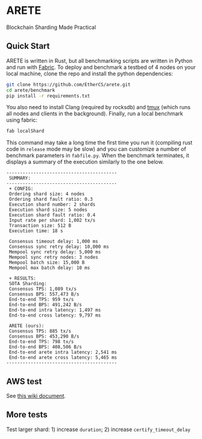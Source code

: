 # ARETE
Blockchain Sharding Made Practical

## Quick Start

ARETE is written in Rust, but all benchmarking scripts are written in Python and run with [Fabric](http://www.fabfile.org/).
To deploy and benchmark a testbed of 4 nodes on your local machine, clone the repo and install the python dependencies:

```bash
git clone https://github.com/EtherCS/arete.git
cd arete/benchmark
pip install -r requirements.txt
```

You also need to install Clang (required by rocksdb) and [tmux](https://linuxize.com/post/getting-started-with-tmux/#installing-tmux) (which runs all nodes and clients in the background). Finally, run a local benchmark using fabric:

```bash
fab localShard
```

This command may take a long time the first time you run it (compiling rust code in `release` mode may be slow) and you can customize a number of benchmark parameters in `fabfile.py`. When the benchmark terminates, it displays a summary of the execution similarly to the one below.

```text
-----------------------------------------
 SUMMARY:
-----------------------------------------
 + CONFIG:
 Ordering shard size: 4 nodes
 Ordering shard fault ratio: 0.3 
 Execution shard number: 2 shards
 Execution shard size: 5 nodes
 Execution shard fault ratio: 0.4 
 Input rate per shard: 1,002 tx/s
 Transaction size: 512 B
 Execution time: 18 s

 Consensus timeout delay: 1,000 ms
 Consensus sync retry delay: 10,000 ms
 Mempool sync retry delay: 5,000 ms
 Mempool sync retry nodes: 3 nodes
 Mempool batch size: 15,000 B
 Mempool max batch delay: 10 ms

 + RESULTS:
 SOTA Sharding:
 Consensus TPS: 1,089 tx/s
 Consensus BPS: 557,473 B/s
 End-to-end TPS: 959 tx/s
 End-to-end BPS: 491,242 B/s
 End-to-end intra latency: 1,497 ms
 End-to-end cross latency: 9,797 ms

 ARETE (ours):
 Consensus TPS: 885 tx/s
 Consensus BPS: 453,290 B/s
 End-to-end TPS: 798 tx/s
 End-to-end BPS: 408,506 B/s
 End-to-end arete intra latency: 2,541 ms
 End-to-end arete cross latency: 5,465 ms
-----------------------------------------
```

## AWS test
See [this wiki document]("https://github.com/EtherCS/arete/wiki/AWS-Benchmark").
## More tests
Test larger shard: 1) increase `duration`; 2) increase `certify_timeout_delay`
